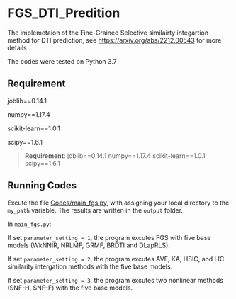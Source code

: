 # FGS_DTI_Predition
The implemetaion of the Fine-Grained Selective similairty integartion method for DTI prediction, see https://arxiv.org/abs/2212.00543 for more details

The codes were tested on Python 3.7

## Requirement ##

joblib==0.14.1

numpy==1.17.4

scikit-learn==1.0.1

scipy==1.6.1

>**Requirement**:
joblib==0.14.1
numpy==1.17.4
scikit-learn==1.0.1
scipy==1.6.1

## Running Codes ##

Excute the file [Codes/main_fgs.py](https://github.com/Nanfeizhilu/FGS_DTI_Predition/blob/main/Codes_FGS/main_FGS.py), with assigning your local directory to the `my_path` variable. The results are written in the `output` folder.

In `main_fgs.py`: 

If set `parameter_setting = 1`, the program excutes FGS with five base models (WkNNIR, NRLMF, GRMF, BRDTI and DLapRLS).

If set `parameter_setting = 2`, the program excutes AVE, KA, HSIC, and LIC similarity intergation methods with the five base models.

If set `parameter_setting = 3`, the program excutes two nonlinear methods (SNF-H, SNF-F) with the five base models.

